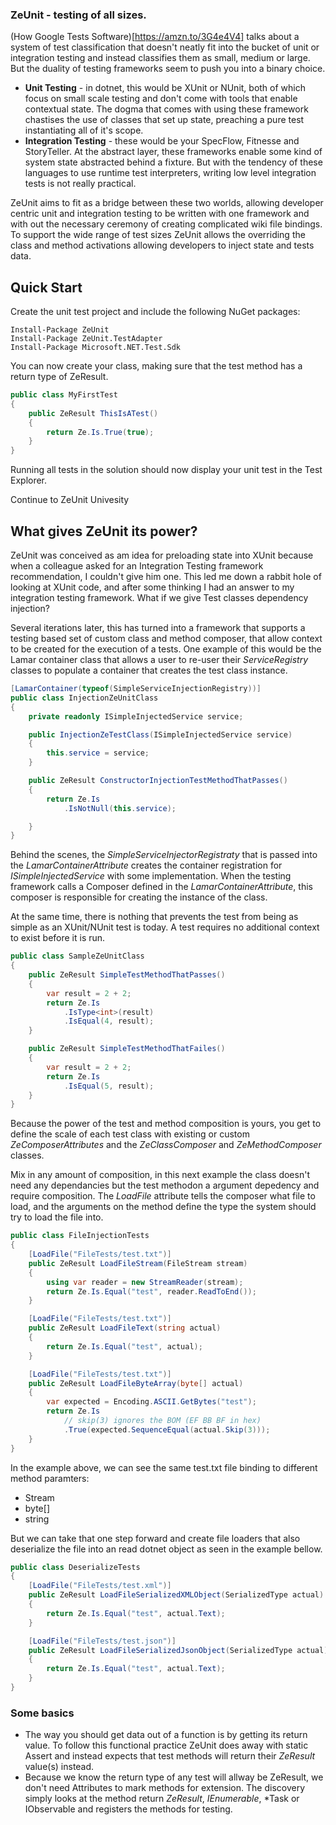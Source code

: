 ### ZeUnit - testing of all sizes.

(How Google Tests Software)[https://amzn.to/3G4e4V4] talks about a system of test classification that doesn't neatly fit into the bucket of unit or integration testing and instead classifies them as small, medium or large.  But the duality of testing frameworks seem to push you into a binary choice. 

* **Unit Testing** - in dotnet, this would be XUnit or NUnit, both of which focus on small scale testing and don't come with tools that enable contextual state.  The dogma that comes with using these framework chastises the use of classes that set up state, preaching a pure test instantiating all of it's scope.
* **Integration Testing** - these would be your SpecFlow, Fitnesse and StoryTeller.  At the abstract layer, these frameworks enable some kind of system state abstracted behind a fixture.  But with the tendency of these languages to use runtime test interpreters, writing low level integration tests is not really practical.

ZeUnit aims to fit as a bridge between these two worlds, allowing developer centric unit and integration testing to be written with one framework and with out the necessary ceremony of creating complicated wiki file bindings.  To support the wide range of test sizes ZeUnit allows the overriding the class and method activations allowing developers to inject state and tests data. 


## Quick Start

Create the unit test project and include the following NuGet packages:

```
Install-Package ZeUnit
Install-Package ZeUnit.TestAdapter
Install-Package Microsoft.NET.Test.Sdk
```

You can now create your class, making sure that the test method has a return type of ZeResult. 


```csharp
public class MyFirstTest
{
    public ZeResult ThisIsATest()
    {
        return Ze.Is.True(true);
    }
}
```
Running all tests in the solution should now display your unit test in the Test Explorer.



Continue to ZeUnit Univesity


## What gives ZeUnit its power?

ZeUnit was conceived as am idea for preloading state into XUnit because when a colleague asked for an Integration Testing framework recommendation, I couldn't give him one.  This led me down a rabbit hole of looking at XUnit code, and after some thinking I had an answer to my integration testing framework.  What if we give Test classes dependency injection?

Several iterations later, this has turned into a framework that supports a testing based set of custom class and method composer, that allow context to be created for the execution of a tests.  One example of this would be the Lamar container class that allows a user to re-user their *ServiceRegistry* classes to populate a container that creates the test class instance.

```csharp
[LamarContainer(typeof(SimpleServiceInjectionRegistry))]
public class InjectionZeUnitClass
{
    private readonly ISimpleInjectedService service;

    public InjectionZeTestClass(ISimpleInjectedService service)
    {
        this.service = service;
    }

    public ZeResult ConstructorInjectionTestMethodThatPasses()
    {
        return Ze.Is  
            .IsNotNull(this.service);

    }
}
```

Behind the scenes, the *SimpleServiceInjectorRegistraty* that is passed into the *LamarContainerAttribute* creates the container registration for *ISimpleInjectedService* with some implementation. When the testing framework calls a Composer defined in the *LamarContainerAttribute*, this composer is responsible for creating the instance of the class.

At the same time, there is nothing that prevents the test from being as simple as an XUnit/NUnit test is today. A test requires no additional context to exist before it is run.

```csharp
public class SampleZeUnitClass
{
    public ZeResult SimpleTestMethodThatPasses() 
    {            
        var result = 2 + 2;
        return Ze.Is
            .IsType<int>(result)
            .IsEqual(4, result);
    }

    public ZeResult SimpleTestMethodThatFailes()
    {
        var result = 2 + 2;
        return Ze.Is            
            .IsEqual(5, result);
    }
}
```

Because the power of the test and method composition is yours, you get to define the scale of each test class with existing or custom *ZeComposerAttributes* and the *ZeClassComposer* and *ZeMethodComposer* classes. 

Mix in any amount of composition, in this next example the class doesn't need any dependancies but the test methodon a argument depedency and require composition.  The *LoadFile* attribute tells the composer what file to load, and the arguments on the method define the type the system should try to load the file into.

```csharp
public class FileInjectionTests
{
    [LoadFile("FileTests/test.txt")]
    public ZeResult LoadFileStream(FileStream stream)
    {
        using var reader = new StreamReader(stream);
        return Ze.Is.Equal("test", reader.ReadToEnd());
    }

    [LoadFile("FileTests/test.txt")]
    public ZeResult LoadFileText(string actual)
    {            
        return Ze.Is.Equal("test", actual);
    }

    [LoadFile("FileTests/test.txt")]
    public ZeResult LoadFileByteArray(byte[] actual)
    {        
        var expected = Encoding.ASCII.GetBytes("test");            
        return Ze.Is                                
            // skip(3) ignores the BOM (EF BB BF in hex)
            .True(expected.SequenceEqual(actual.Skip(3)));
    }
}
```
In the example above, we can see the same test.txt file binding to different method paramters:
* Stream
* byte[]
* string

But we can take that one step forward and create file loaders that also deserialize the file into an read dotnet object as seen in the example bellow.

```csharp
public class DeserializeTests
{
    [LoadFile("FileTests/test.xml")]
    public ZeResult LoadFileSerializedXMLObject(SerializedType actual)
    {
        return Ze.Is.Equal("test", actual.Text);
    }

    [LoadFile("FileTests/test.json")]
    public ZeResult LoadFileSerializedJsonObject(SerializedType actual)
    {
        return Ze.Is.Equal("test", actual.Text);
    }
}

```

### Some basics

* The way you should get data out of a function is by getting its return value. To follow this functional practice ZeUnit does away with static Assert and instead expects that test methods will return their *ZeResult* value(s) instead.
* Because we know the return type of any test will allway be ZeResult, we don't need Attributes to mark methods for extension.  The discovery simply looks at the method return *ZeResult*, *IEnumerable<ZeResult>*, *Task<ZeResult> or IObservable<ZeResult> and registers the methods for testing.
